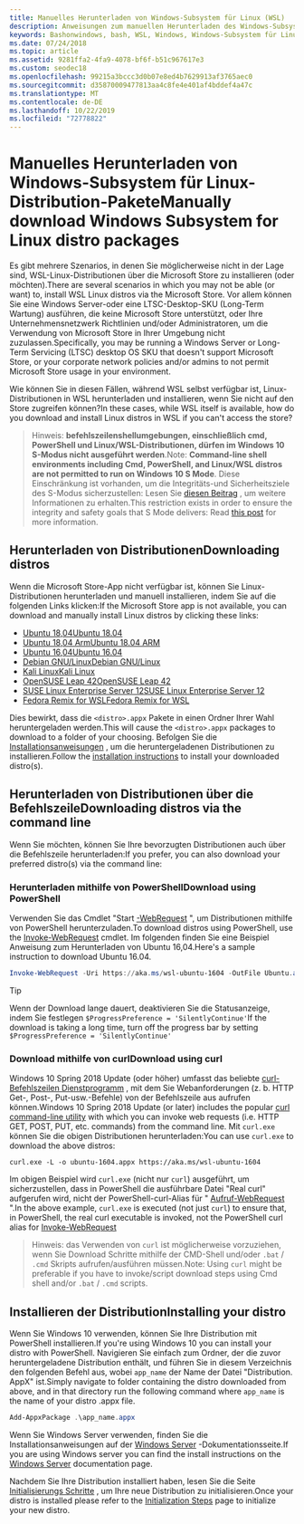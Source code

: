 ```yaml
---
title: Manuelles Herunterladen von Windows-Subsystem für Linux (WSL)
description: Anweisungen zum manuellen Herunterladen des Windows-Subsystems für Linux-Distributionen.
keywords: Bashonwindows, bash, WSL, Windows, Windows-Subsystem für Linux, WSL, Windows-Subsystem, Distribution, Ubuntu, openSUSE, SLES, Debian, Kali
ms.date: 07/24/2018
ms.topic: article
ms.assetid: 9281ffa2-4fa9-4078-bf6f-b51c967617e3
ms.custom: seodec18
ms.openlocfilehash: 99215a3bccc3d0b07e8ed4b7629913af3765aec0
ms.sourcegitcommit: d35870009477813aa4c8fe4e401af4bddef4a47c
ms.translationtype: MT
ms.contentlocale: de-DE
ms.lasthandoff: 10/22/2019
ms.locfileid: "72778822"
---
```

# <a name="manually-download-windows-subsystem-for-linux-distro-packages"></a><span data-ttu-id="12e91-104">Manuelles Herunterladen von Windows-Subsystem für Linux-Distribution-Pakete</span><span class="sxs-lookup"><span data-stu-id="12e91-104">Manually download Windows Subsystem for Linux distro packages</span></span>

<span data-ttu-id="12e91-105">Es gibt mehrere Szenarios, in denen Sie möglicherweise nicht in der Lage sind, WSL-Linux-Distributionen über die Microsoft Store zu installieren (oder möchten).</span><span class="sxs-lookup"><span data-stu-id="12e91-105">There are several scenarios in which you may not be able (or want) to, install WSL Linux distros via the Microsoft Store.</span></span> <span data-ttu-id="12e91-106">Vor allem können Sie eine Windows Server-oder eine LTSC-Desktop-SKU (Long-Term Wartung) ausführen, die keine Microsoft Store unterstützt, oder Ihre Unternehmensnetzwerk Richtlinien und/oder Administratoren, um die Verwendung von Microsoft Store in Ihrer Umgebung nicht zuzulassen.</span><span class="sxs-lookup"><span data-stu-id="12e91-106">Specifically, you may be running a Windows Server or Long-Term Servicing (LTSC) desktop OS SKU that doesn't support Microsoft Store, or your corporate network policies and/or admins to not permit Microsoft Store usage in your environment.</span></span>

<span data-ttu-id="12e91-107">Wie können Sie in diesen Fällen, während WSL selbst verfügbar ist, Linux-Distributionen in WSL herunterladen und installieren, wenn Sie nicht auf den Store zugreifen können?</span><span class="sxs-lookup"><span data-stu-id="12e91-107">In these cases, while WSL itself is available, how do you download and install Linux distros in WSL if you can't access the store?</span></span>

> <span data-ttu-id="12e91-108">Hinweis: **befehlszeilenshellumgebungen, einschließlich cmd, PowerShell und Linux/WSL-Distributionen, dürfen im Windows 10 S-Modus nicht ausgeführt werden**.</span><span class="sxs-lookup"><span data-stu-id="12e91-108">Note: **Command-line shell environments including Cmd, PowerShell, and Linux/WSL distros are not permitted to run on Windows 10 S Mode**.</span></span> <span data-ttu-id="12e91-109">Diese Einschränkung ist vorhanden, um die Integritäts-und Sicherheitsziele des S-Modus sicherzustellen: Lesen Sie [diesen Beitrag](https://blogs.msdn.microsoft.com/commandline/2017/05/18/will-linux-distros-run-on-windows-10-s/) , um weitere Informationen zu erhalten.</span><span class="sxs-lookup"><span data-stu-id="12e91-109">This restriction exists in order to ensure the integrity and safety goals that S Mode delivers: Read [this post](https://blogs.msdn.microsoft.com/commandline/2017/05/18/will-linux-distros-run-on-windows-10-s/) for more information.</span></span>

## <a name="downloading-distros"></a><span data-ttu-id="12e91-110">Herunterladen von Distributionen</span><span class="sxs-lookup"><span data-stu-id="12e91-110">Downloading distros</span></span>

<span data-ttu-id="12e91-111">Wenn die Microsoft Store-App nicht verfügbar ist, können Sie Linux-Distributionen herunterladen und manuell installieren, indem Sie auf die folgenden Links klicken:</span><span class="sxs-lookup"><span data-stu-id="12e91-111">If the Microsoft Store app is not available, you can download and manually install Linux distros by clicking these links:</span></span>
* [<span data-ttu-id="12e91-112">Ubuntu 18,04</span><span class="sxs-lookup"><span data-stu-id="12e91-112">Ubuntu 18.04</span></span>](https://aka.ms/wsl-ubuntu-1804)
* [<span data-ttu-id="12e91-113">Ubuntu 18,04 Arm</span><span class="sxs-lookup"><span data-stu-id="12e91-113">Ubuntu 18.04 ARM</span></span>](https://aka.ms/wsl-ubuntu-1804-arm)
* [<span data-ttu-id="12e91-114">Ubuntu 16,04</span><span class="sxs-lookup"><span data-stu-id="12e91-114">Ubuntu 16.04</span></span>](https://aka.ms/wsl-ubuntu-1604)
* [<span data-ttu-id="12e91-115">Debian GNU/Linux</span><span class="sxs-lookup"><span data-stu-id="12e91-115">Debian GNU/Linux</span></span>](https://aka.ms/wsl-debian-gnulinux)
* [<span data-ttu-id="12e91-116">Kali Linux</span><span class="sxs-lookup"><span data-stu-id="12e91-116">Kali Linux</span></span>](https://aka.ms/wsl-kali-linux-new)
* [<span data-ttu-id="12e91-117">OpenSUSE Leap 42</span><span class="sxs-lookup"><span data-stu-id="12e91-117">OpenSUSE Leap 42</span></span>](https://aka.ms/wsl-opensuse-42)
* [<span data-ttu-id="12e91-118">SUSE Linux Enterprise Server 12</span><span class="sxs-lookup"><span data-stu-id="12e91-118">SUSE Linux Enterprise Server 12</span></span>](https://aka.ms/wsl-sles-12)
* [<span data-ttu-id="12e91-119">Fedora Remix for WSL</span><span class="sxs-lookup"><span data-stu-id="12e91-119">Fedora Remix for WSL</span></span>](https://github.com/WhitewaterFoundry/WSLFedoraRemix/releases/)

<span data-ttu-id="12e91-120">Dies bewirkt, dass die `<distro>.appx` Pakete in einen Ordner Ihrer Wahl heruntergeladen werden.</span><span class="sxs-lookup"><span data-stu-id="12e91-120">This will cause the `<distro>.appx` packages to download to a folder of your choosing.</span></span> <span data-ttu-id="12e91-121">Befolgen Sie die [Installationsanweisungen](#installing-your-distro) , um die heruntergeladenen Distributionen zu installieren.</span><span class="sxs-lookup"><span data-stu-id="12e91-121">Follow the [installation instructions](#installing-your-distro) to install your downloaded distro(s).</span></span>

## <a name="downloading-distros-via-the-command-line"></a><span data-ttu-id="12e91-122">Herunterladen von Distributionen über die Befehlszeile</span><span class="sxs-lookup"><span data-stu-id="12e91-122">Downloading distros via the command line</span></span>
<span data-ttu-id="12e91-123">Wenn Sie möchten, können Sie Ihre bevorzugten Distributionen auch über die Befehlszeile herunterladen:</span><span class="sxs-lookup"><span data-stu-id="12e91-123">If you prefer, you can also download your preferred distro(s) via the command line:</span></span>

 ### <a name="download-using-powershell"></a><span data-ttu-id="12e91-124">Herunterladen mithilfe von PowerShell</span><span class="sxs-lookup"><span data-stu-id="12e91-124">Download using PowerShell</span></span>
 <span data-ttu-id="12e91-125">Verwenden Sie das Cmdlet "Start [-WebRequest](https://msdn.microsoft.com/powershell/reference/5.1/microsoft.powershell.utility/invoke-webrequest) ", um Distributionen mithilfe von PowerShell herunterzuladen.</span><span class="sxs-lookup"><span data-stu-id="12e91-125">To download distros using PowerShell, use the [Invoke-WebRequest](https://msdn.microsoft.com/powershell/reference/5.1/microsoft.powershell.utility/invoke-webrequest) cmdlet.</span></span> <span data-ttu-id="12e91-126">Im folgenden finden Sie eine Beispiel Anweisung zum Herunterladen von Ubuntu 16,04.</span><span class="sxs-lookup"><span data-stu-id="12e91-126">Here's a sample instruction to download Ubuntu 16.04.</span></span>

```powershell
Invoke-WebRequest -Uri https://aka.ms/wsl-ubuntu-1604 -OutFile Ubuntu.appx -UseBasicParsing
```

> [!TIP]
> <span data-ttu-id="12e91-127">Wenn der Download lange dauert, deaktivieren Sie die Statusanzeige, indem Sie festlegen `$ProgressPreference = 'SilentlyContinue'`</span><span class="sxs-lookup"><span data-stu-id="12e91-127">If the download is taking a long time, turn off the progress bar by setting `$ProgressPreference = 'SilentlyContinue'`</span></span>

### <a name="download-using-curl"></a><span data-ttu-id="12e91-128">Download mithilfe von curl</span><span class="sxs-lookup"><span data-stu-id="12e91-128">Download using curl</span></span>
<span data-ttu-id="12e91-129">Windows 10 Spring 2018 Update (oder höher) umfasst das beliebte [curl-Befehlszeilen Dienstprogramm](https://curl.haxx.se/) , mit dem Sie Webanforderungen (z. b. HTTP Get-, Post-, Put-usw.-Befehle) von der Befehlszeile aus aufrufen können.</span><span class="sxs-lookup"><span data-stu-id="12e91-129">Windows 10 Spring 2018 Update (or later) includes the popular [curl command-line utility](https://curl.haxx.se/) with which you can invoke web requests (i.e. HTTP GET, POST, PUT, etc. commands) from the command line.</span></span> <span data-ttu-id="12e91-130">Mit `curl.exe` können Sie die obigen Distributionen herunterladen:</span><span class="sxs-lookup"><span data-stu-id="12e91-130">You can use `curl.exe` to download the above distros:</span></span>

```console
curl.exe -L -o ubuntu-1604.appx https://aka.ms/wsl-ubuntu-1604
```

<span data-ttu-id="12e91-131">Im obigen Beispiel wird `curl.exe` (nicht nur `curl`) ausgeführt, um sicherzustellen, dass in PowerShell die ausführbare Datei "Real curl" aufgerufen wird, nicht der PowerShell-curl-Alias für " [Aufruf-WebRequest](https://docs.microsoft.com/en-us/powershell/module/microsoft.powershell.utility/invoke-webrequest?view=powershell-6) ".</span><span class="sxs-lookup"><span data-stu-id="12e91-131">In the above example, `curl.exe` is executed (not just `curl`) to ensure that, in PowerShell, the real curl executable is invoked, not the PowerShell curl alias for [Invoke-WebRequest](https://docs.microsoft.com/en-us/powershell/module/microsoft.powershell.utility/invoke-webrequest?view=powershell-6)</span></span>

> <span data-ttu-id="12e91-132">Hinweis: das Verwenden von `curl` ist möglicherweise vorzuziehen, wenn Sie Download Schritte mithilfe der CMD-Shell und/oder `.bat`  /  `.cmd` Skripts aufrufen/ausführen müssen.</span><span class="sxs-lookup"><span data-stu-id="12e91-132">Note: Using `curl` might be preferable if you have to invoke/script download steps using Cmd shell and/or `.bat` / `.cmd` scripts.</span></span>

## <a name="installing-your-distro"></a><span data-ttu-id="12e91-133">Installieren der Distribution</span><span class="sxs-lookup"><span data-stu-id="12e91-133">Installing your distro</span></span>
<span data-ttu-id="12e91-134">Wenn Sie Windows 10 verwenden, können Sie Ihre Distribution mit PowerShell installieren.</span><span class="sxs-lookup"><span data-stu-id="12e91-134">If you're using Windows 10 you can install your distro with PowerShell.</span></span> <span data-ttu-id="12e91-135">Navigieren Sie einfach zum Ordner, der die zuvor heruntergeladene Distribution enthält, und führen Sie in diesem Verzeichnis den folgenden Befehl aus, wobei `app_name` der Name der Datei "Distribution. AppX" ist.</span><span class="sxs-lookup"><span data-stu-id="12e91-135">Simply navigate to folder containing the distro downloaded from above, and in that directory run the following command where `app_name` is the name of your distro .appx file.</span></span>  
```Powershell
Add-AppxPackage .\app_name.appx
```

<span data-ttu-id="12e91-136">Wenn Sie Windows Server verwenden, finden Sie die Installationsanweisungen auf der [Windows Server](install-on-server.md) -Dokumentationsseite.</span><span class="sxs-lookup"><span data-stu-id="12e91-136">If you are using Windows server you can find the install instructions on the [Windows Server](install-on-server.md) documentation page.</span></span>

<span data-ttu-id="12e91-137">Nachdem Sie Ihre Distribution installiert haben, lesen Sie die Seite [Initialisierungs Schritte](initialize-distro.md) , um Ihre neue Distribution zu initialisieren.</span><span class="sxs-lookup"><span data-stu-id="12e91-137">Once your distro is installed please refer to the [Initialization Steps](initialize-distro.md) page to initialize your new distro.</span></span>
